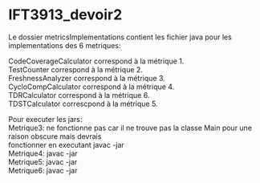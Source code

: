 # IFT3913_devoir2
Le dossier metricsImplementations contient les fichier java pour les implementations des 6 metriques:<br>

CodeCoverageCalculator correspond à la métrique 1.<br>
TestCounter correspond à la métrique 2.<br>
FreshnessAnalyzer correspond à la métrique 3.<br>
CycloCompCalculator correspond à la métrique 4.<br>
TDRCalculator correspond à la métrique 6.<br>
TDSTCalculator correscpond à la métrique 5.<br>


Pour executer les jars:<br>
Metrique3: ne fonctionne pas car il ne trouve pas la classe Main pour une raison obscure mais devrais <br>
fonctionner en executant javac -jar <lien vers le depot github> <lien vers un dossier local pour cloner><br>
Metrique4: javac -jar <lien vers le dossier jfreechart><br>
Metrique5: javac -jar <lien vers le dossier jfreechart><br>
Metrique6: javac -jar <lien vers le dossier jfreechart><br>




